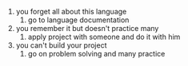 1. you forget all about this language
	1. go to language documentation
2. you remember it but doesn't practice many
	1. apply project with someone and do it with him
3. you can't build  your project
	1. go on problem solving and many practice